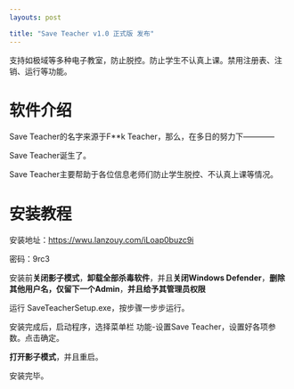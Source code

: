 ```yaml
---
layouts: post

title: "Save Teacher v1.0 正式版 发布"
---
```


支持如极域等多种电子教室，防止脱控。防止学生不认真上课。禁用注册表、注销、运行等功能。

# 软件介绍

Save Teacher的名字来源于F\*\*k Teacher，那么，在多日的努力下————

Save Teacher诞生了。

Save Teacher主要帮助于各位信息老师们防止学生脱控、不认真上课等情况。

# 安装教程

安装地址：https://wwu.lanzouy.com/iLoap0buzc9i

密码：9rc3

安装前**关闭影子模式**，**卸载全部杀毒软件**，并且**关闭Windows Defender**，**删除其他用户名，仅留下一个Admin**，**并且给予其管理员权限**

运行 SaveTeacherSetup.exe，按步骤一步步运行。

安装完成后，启动程序，选择菜单栏 功能-设置Save Teacher，设置好各项参数。点击确定。

**打开影子模式**，并且重启。

安装完毕。
